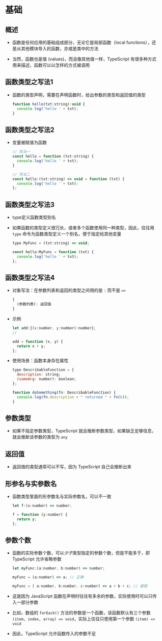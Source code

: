 # 基础

## 概述

+ 函数是任何应用的基础组成部分，无论它是局部函数（local functions），还是从其他模块导入的函数，亦或是类中的方法

+ 当然，函数也是值 (values)，而且像其他值一样，TypeScript 有很多种方式用来描述，函数可以以怎样的方式被调用

## 函数类型之写法1

+ 函数的类型声明，需要在声明函数时，给出参数的类型和返回值的类型

  ```js
  function hello(txt:string):void {
    console.log('hello ' + txt);
  }
  ```

## 函数类型之写法2

+ 变量被赋值为函数

  ```js
  // 写法一
  const hello = function (txt:string) {
    console.log('hello ' + txt);
  }

  // 写法二
  const hello:(txt:string) => void = function (txt) {
    console.log('hello ' + txt);
  };
  ```

## 函数类型之写法3

+ type定义函数类型别名
+ 如果函数的类型定义很冗长，或者多个函数使用同一种类型，因此，往往用 `type` 命令为函数类型定义一个别名，便于指定给其他变量

  ```js
  type MyFunc = (txt:string) => void;

  const hello:MyFunc = function (txt) {
    console.log('hello ' + txt);
  };
  ```

## 函数类型之写法4

+ 对象写法：在参数列表和返回的类型之间用的是 `:` 而不是 `=>`

  ```js
  {
    (参数列表): 返回值
  }
  ```

+ 示例

  ```js
  let add:{(x:number, y:number):number};
  //

  add = function (x, y) {
    return x + y;
  };
  ```

+ 使用场景：函数本身存在属性

  ```js
  type DescribableFunction = {
    description: string;
    (someArg: number): boolean;
  };

  function doSomething(fn: DescribableFunction) {
    console.log(fn.description + " returned " + fn(6));
  }
  ```

## 参数类型

+ 如果不指定参数类型，TypeScript 就会推断参数类型，如果缺乏足够信息，就会推断该参数的类型为 `any`

## 返回值

+ 返回值的类型通常可以不写，因为 TypeScript 自己会推断出来

## 形参名与实参数名

+ 函数类型里面的形参数名与实际参数名，可以不一致

  ```js
  let f:(x:number) => number;

  f = function (y:number) {
    return y;
  };
  ```

## 参数个数

+ 函数的实际参数个数，可以*少于*类型指定的参数个数，但是不能多于，即 TypeScript 允许省略参数

  ```js
  let myFunc:(a:number, b:number) => number;

  myFunc = (a:number) => a; // 正确

  myFunc = ( a:number, b:number, c:number) => a + b + c; // 报错
  ```

+ 这是因为 JavaScript 函数在声明时往往有多余的参数，实际使用时可以只传入一部分参数
+ 比如，数组的 `forEach()` 方法的参数是一个函数，该函数默认有三个参数 `(item, index, array) => void`，实际上往往只使用第一个参数 `(item) => void`
+ 因此，TypeScript 允许函数传入的参数不足
